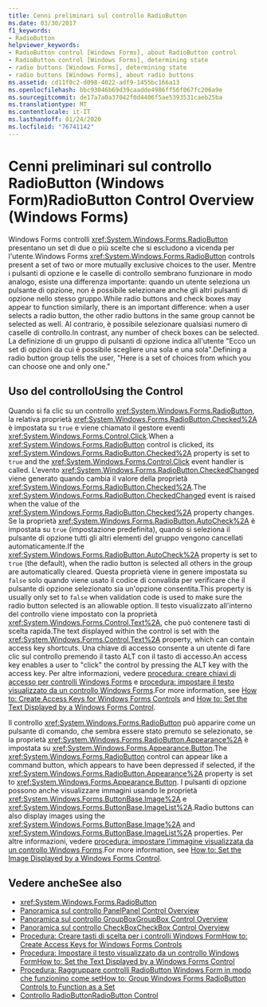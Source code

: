 ```yaml
---
title: Cenni preliminari sul controllo RadioButton
ms.date: 03/30/2017
f1_keywords:
- RadioButton
helpviewer_keywords:
- RadioButton control [Windows Forms], about RadioButton control
- RadioButton control [Windows Forms], determining state
- radio buttons [Windows Forms], determining state
- radio buttons [Windows Forms], about radio buttons
ms.assetid: cd11f0c2-d098-4022-adf9-1455bc166a13
ms.openlocfilehash: bbc93046b69d39caadde4986ff56f067fc206a9e
ms.sourcegitcommit: de17a7a0a37042f0d4406f5ae5393531caeb25ba
ms.translationtype: MT
ms.contentlocale: it-IT
ms.lasthandoff: 01/24/2020
ms.locfileid: "76741142"
---
```

# <a name="radiobutton-control-overview-windows-forms"></a><span data-ttu-id="eb349-102">Cenni preliminari sul controllo RadioButton (Windows Form)</span><span class="sxs-lookup"><span data-stu-id="eb349-102">RadioButton Control Overview (Windows Forms)</span></span>
<span data-ttu-id="eb349-103">Windows Forms controlli <xref:System.Windows.Forms.RadioButton> presentano un set di due o più scelte che si escludono a vicenda per l'utente.</span><span class="sxs-lookup"><span data-stu-id="eb349-103">Windows Forms <xref:System.Windows.Forms.RadioButton> controls present a set of two or more mutually exclusive choices to the user.</span></span> <span data-ttu-id="eb349-104">Mentre i pulsanti di opzione e le caselle di controllo sembrano funzionare in modo analogo, esiste una differenza importante: quando un utente seleziona un pulsante di opzione, non è possibile selezionare anche gli altri pulsanti di opzione nello stesso gruppo.</span><span class="sxs-lookup"><span data-stu-id="eb349-104">While radio buttons and check boxes may appear to function similarly, there is an important difference: when a user selects a radio button, the other radio buttons in the same group cannot be selected as well.</span></span> <span data-ttu-id="eb349-105">Al contrario, è possibile selezionare qualsiasi numero di caselle di controllo.</span><span class="sxs-lookup"><span data-stu-id="eb349-105">In contrast, any number of check boxes can be selected.</span></span> <span data-ttu-id="eb349-106">La definizione di un gruppo di pulsanti di opzione indica all'utente "Ecco un set di opzioni da cui è possibile scegliere una sola e una sola".</span><span class="sxs-lookup"><span data-stu-id="eb349-106">Defining a radio button group tells the user, "Here is a set of choices from which you can choose one and only one."</span></span>  
  
## <a name="using-the-control"></a><span data-ttu-id="eb349-107">Uso del controllo</span><span class="sxs-lookup"><span data-stu-id="eb349-107">Using the Control</span></span>  
 <span data-ttu-id="eb349-108">Quando si fa clic su un controllo <xref:System.Windows.Forms.RadioButton>, la relativa proprietà <xref:System.Windows.Forms.RadioButton.Checked%2A> è impostata su `true` e viene chiamato il gestore eventi <xref:System.Windows.Forms.Control.Click>.</span><span class="sxs-lookup"><span data-stu-id="eb349-108">When a <xref:System.Windows.Forms.RadioButton> control is clicked, its <xref:System.Windows.Forms.RadioButton.Checked%2A> property is set to `true` and the <xref:System.Windows.Forms.Control.Click> event handler is called.</span></span> <span data-ttu-id="eb349-109">L'evento <xref:System.Windows.Forms.RadioButton.CheckedChanged> viene generato quando cambia il valore della proprietà <xref:System.Windows.Forms.RadioButton.Checked%2A>.</span><span class="sxs-lookup"><span data-stu-id="eb349-109">The <xref:System.Windows.Forms.RadioButton.CheckedChanged> event is raised when the value of the <xref:System.Windows.Forms.RadioButton.Checked%2A> property changes.</span></span> <span data-ttu-id="eb349-110">Se la proprietà <xref:System.Windows.Forms.RadioButton.AutoCheck%2A> è impostata su `true` (impostazione predefinita), quando si seleziona il pulsante di opzione tutti gli altri elementi del gruppo vengono cancellati automaticamente.</span><span class="sxs-lookup"><span data-stu-id="eb349-110">If the <xref:System.Windows.Forms.RadioButton.AutoCheck%2A> property is set to `true` (the default), when the radio button is selected all others in the group are automatically cleared.</span></span> <span data-ttu-id="eb349-111">Questa proprietà viene in genere impostata su `false` solo quando viene usato il codice di convalida per verificare che il pulsante di opzione selezionato sia un'opzione consentita.</span><span class="sxs-lookup"><span data-stu-id="eb349-111">This property is usually only set to `false` when validation code is used to make sure the radio button selected is an allowable option.</span></span> <span data-ttu-id="eb349-112">Il testo visualizzato all'interno del controllo viene impostato con la proprietà <xref:System.Windows.Forms.Control.Text%2A>, che può contenere tasti di scelta rapida.</span><span class="sxs-lookup"><span data-stu-id="eb349-112">The text displayed within the control is set with the <xref:System.Windows.Forms.Control.Text%2A> property, which can contain access key shortcuts.</span></span> <span data-ttu-id="eb349-113">Una chiave di accesso consente a un utente di fare clic sul controllo premendo il tasto ALT con il tasto di accesso.</span><span class="sxs-lookup"><span data-stu-id="eb349-113">An access key enables a user to "click" the control by pressing the ALT key with the access key.</span></span> <span data-ttu-id="eb349-114">Per altre informazioni, vedere [procedura: creare chiavi di accesso per controlli Windows Forms](how-to-create-access-keys-for-windows-forms-controls.md) e [procedura: impostare il testo visualizzato da un controllo Windows Forms](how-to-set-the-text-displayed-by-a-windows-forms-control.md).</span><span class="sxs-lookup"><span data-stu-id="eb349-114">For more information, see [How to: Create Access Keys for Windows Forms Controls](how-to-create-access-keys-for-windows-forms-controls.md) and [How to: Set the Text Displayed by a Windows Forms Control](how-to-set-the-text-displayed-by-a-windows-forms-control.md).</span></span>  
  
 <span data-ttu-id="eb349-115">Il controllo <xref:System.Windows.Forms.RadioButton> può apparire come un pulsante di comando, che sembra essere stato premuto se selezionato, se la proprietà <xref:System.Windows.Forms.RadioButton.Appearance%2A> è impostata su <xref:System.Windows.Forms.Appearance.Button>.</span><span class="sxs-lookup"><span data-stu-id="eb349-115">The <xref:System.Windows.Forms.RadioButton> control can appear like a command button, which appears to have been depressed if selected, if the <xref:System.Windows.Forms.RadioButton.Appearance%2A> property is set to <xref:System.Windows.Forms.Appearance.Button>.</span></span> <span data-ttu-id="eb349-116">I pulsanti di opzione possono anche visualizzare immagini usando le proprietà <xref:System.Windows.Forms.ButtonBase.Image%2A> e <xref:System.Windows.Forms.ButtonBase.ImageList%2A>.</span><span class="sxs-lookup"><span data-stu-id="eb349-116">Radio buttons can also display images using the <xref:System.Windows.Forms.ButtonBase.Image%2A> and <xref:System.Windows.Forms.ButtonBase.ImageList%2A> properties.</span></span> <span data-ttu-id="eb349-117">Per altre informazioni, vedere [procedura: impostare l'immagine visualizzata da un controllo Windows Forms](how-to-set-the-image-displayed-by-a-windows-forms-control.md).</span><span class="sxs-lookup"><span data-stu-id="eb349-117">For more information, see [How to: Set the Image Displayed by a Windows Forms Control](how-to-set-the-image-displayed-by-a-windows-forms-control.md).</span></span>  
  
## <a name="see-also"></a><span data-ttu-id="eb349-118">Vedere anche</span><span class="sxs-lookup"><span data-stu-id="eb349-118">See also</span></span>

- <xref:System.Windows.Forms.RadioButton>
- [<span data-ttu-id="eb349-119">Panoramica sul controllo Panel</span><span class="sxs-lookup"><span data-stu-id="eb349-119">Panel Control Overview</span></span>](panel-control-overview-windows-forms.md)
- [<span data-ttu-id="eb349-120">Panoramica sul controllo GroupBox</span><span class="sxs-lookup"><span data-stu-id="eb349-120">GroupBox Control Overview</span></span>](groupbox-control-overview-windows-forms.md)
- [<span data-ttu-id="eb349-121">Panoramica sul controllo CheckBox</span><span class="sxs-lookup"><span data-stu-id="eb349-121">CheckBox Control Overview</span></span>](checkbox-control-overview-windows-forms.md)
- [<span data-ttu-id="eb349-122">Procedura: Creare tasti di scelta per i controlli Windows Form</span><span class="sxs-lookup"><span data-stu-id="eb349-122">How to: Create Access Keys for Windows Forms Controls</span></span>](how-to-create-access-keys-for-windows-forms-controls.md)
- [<span data-ttu-id="eb349-123">Procedura: Impostare il testo visualizzato da un controllo Windows Form</span><span class="sxs-lookup"><span data-stu-id="eb349-123">How to: Set the Text Displayed by a Windows Forms Control</span></span>](how-to-set-the-text-displayed-by-a-windows-forms-control.md)
- [<span data-ttu-id="eb349-124">Procedura: Raggruppare controlli RadioButton Windows Form in modo che funzionino come set</span><span class="sxs-lookup"><span data-stu-id="eb349-124">How to: Group Windows Forms RadioButton Controls to Function as a Set</span></span>](how-to-group-windows-forms-radiobutton-controls-to-function-as-a-set.md)
- [<span data-ttu-id="eb349-125">Controllo RadioButton</span><span class="sxs-lookup"><span data-stu-id="eb349-125">RadioButton Control</span></span>](radiobutton-control-windows-forms.md)
